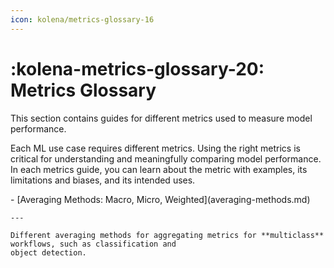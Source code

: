 ```yaml
---
icon: kolena/metrics-glossary-16
---
```


# :kolena-metrics-glossary-20: Metrics Glossary

This section contains guides for different metrics used to measure model performance.

Each ML use case requires different metrics. Using the right metrics is critical for understanding and meaningfully
comparing model performance. In each metrics guide, you can learn about the metric with examples, its limitations and
biases, and its intended uses.

<div class="grid cards" markdown>
- [Averaging Methods: Macro, Micro, Weighted](averaging-methods.md)

    ---

    Different averaging methods for aggregating metrics for **multiclass** workflows, such as classification and
    object detection.
</div>

